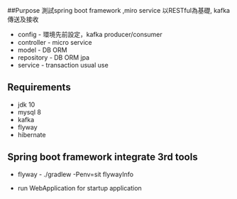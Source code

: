 ##Purpose
 測試spring boot framework ,miro service 以RESTful為基礎, kafka傳送及接收
 
 * config - 環境先前設定，kafka producer/consumer
 * controller - micro service 
 * model - DB ORM
 * repository - DB ORM jpa
 * service - transaction usual use 
 

## Requirements
* jdk 10
* mysql 8
* kafka
* flyway
* hibernate

## Spring boot framework integrate 3rd tools

* flyway - ./gradlew -Penv=sit flywayInfo

* run WebApplication for startup application